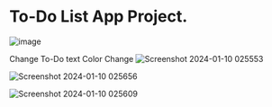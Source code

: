 # To-Do List App Project.

![image](https://github.com/MohdHadi72/TO-DO-List-App-Project/assets/154020781/b5bc8a0a-c678-4305-b278-8d8f07268947)

Change To-Do text Color Change
![Screenshot 2024-01-10 025553](https://github.com/MohdHadi72/TO-DO-List-App-Project/assets/154020781/bf5524c5-f289-4765-be2c-9becfd4eb98b)



![Screenshot 2024-01-10 025656](https://github.com/MohdHadi72/TO-DO-List-App-Project/assets/154020781/78d26c7c-94af-46dd-b129-0cb2f8d08537)



![Screenshot 2024-01-10 025609](https://github.com/MohdHadi72/TO-DO-List-App-Project/assets/154020781/8eb8e6c4-3272-46fc-a19d-cda01a9e3f31)
